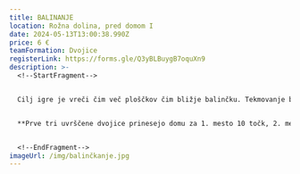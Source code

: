 ```yaml
---
title: BALINANJE
location: Rožna dolina, pred domom I
date: 2024-05-13T13:00:38.990Z
price: 6 €
teamFormation: Dvojice
registerLink: https://forms.gle/Q3yBLBuygB7oquXn9
description: >-
  <!--StartFragment-->


  Cilj igre je vreči čim več ploščkov čim bližje balinčku. Tekmovanje bo na Majskih igrah potekalo v dvojicah, pri čemer so lahko dvojice mešane (moški in ženska) ali ne (dve ženski ali dva moška), vendar vsi tekmujejo skupaj. Igra je namenjena vsem študentom, tudi tistim, ki niso iz študentskih domov.


  **Prve tri uvrščene dvojice prinesejo domu za 1. mesto 10 točk, 2. mesto 8 točk in 3. mesto 6 točk. Oba tekmovalca morata biti iz istega doma, da prineseta domu točke.** 


  <!--EndFragment-->
imageUrl: /img/balinčkanje.jpg
---
```

